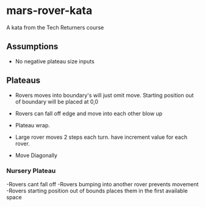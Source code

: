 # mars-rover-kata
A kata from the Tech Returners course 

## Assumptions
- No negative plateau size inputs

## Plateaus
- Rovers moves into boundary's will just omit move. Starting position out of boundary will be placed at 0,0
- Rovers can fall off edge and move into each other blow up
- Plateau wrap. 

- Large rover moves 2 steps each turn. have increment value for each rover.
- Move Diagonally 

### Nursery Plateau
-Rovers cant fall off
-Rovers bumping into another rover prevents movement
-Rovers starting position out of bounds places them in the first available space